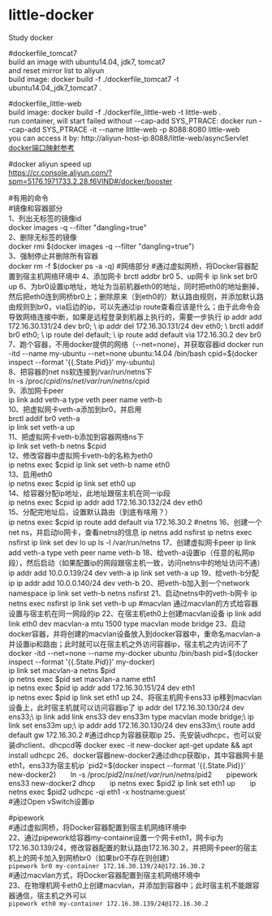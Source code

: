 # little-docker   
Study docker   
   
#dockerfile_tomcat7   
build an image with ubuntu14.04, jdk7, tomcat7     
and reset mirror list to aliyun     
build image:  docker build -f ./dockerfile_tomcat7 -t ubuntu14.04_jdk7_tomcat7 .   
   
#dockerfile_little-web   
build image: docker build -f ./dockerfile_little-web -t little-web .      
run container, will start failed without --cap-add SYS_PTRACE: docker run --cap-add SYS_PTRACE -it --name little-web -p 8088:8080 little-web     
you can access it by: http://aliyun-host-ip:8088/little-web/asyncServlet   
[docker端口映射参考](https://github.com/yueyemaitian/little-docker.git)     
   
#docker aliyun speed up   
https://cr.console.aliyun.com/?spm=5176.1971733.2.28.f6VlND#/docker/booster   
   
#有用的命令   
#镜像和容器部分   
1、列出无标签的镜像id    
docker images -q --filter "dangling=true"    
2、删除无标签的镜像    
docker rmi $(docker images -q --filter "dangling=true")    
3、强制停止并删除所有容器   
docker rm -f $(docker ps -a -q)   
#网络部分   
#通过虚拟网桥，将Docker容器配置到宿主机网络环境中   
4、添加网卡   
brctl addbr br0   
5、up网卡   
ip link set br0 up   
6、为br0设置ip地址，地址为当前机器eth0的地址，同时把eth0的地址删掉，然后把eth0连到网桥br0上；删除原来（到eth0的）默认路由规则，并添加默认路由规则到br0，via后边的ip，可以先通过ip route查看应该是什么；由于此命令会导致网络连接中断，如果是远程登录到机器上执行的，需要一步执行   
		ip addr add 172.16.30.131/24 dev br0; \   
		ip addr del 172.16.30.131/24 dev eth0; \   
		brctl addif br0 eth0; \   
		ip route del default; \   
		ip route add default via 172.16.30.2 dev br0   
7、跑个容器，不用docker提供的网络（--net=none)，并获取容器id   
docker run -itd --name my-ubuntu --net=none ubuntu:14.04 /bin/bash   
cpid=$(docker inspect --format '{{.State.Pid}}' my-ubuntu)   
8、把容器的net ns软连接到/var/run/netns下   
ln -s /proc/$cpid/ns/net /var/run/netns/$cpid   
9、添加网卡peer   
ip link add veth-a type veth peer name veth-b   
10、把虚拟网卡veth-a添加到br0，并启用   
brctl addif br0 veth-a   
ip link set veth-a up   
11、把虚拟网卡veth-b添加到容器网络ns下   
ip link set veth-b netns $cpid   
12、修改容器中虚拟网卡veth-b的名称为eth0   
ip netns exec $cpid ip link set veth-b name eth0   
13、启用eth0   
ip netns exec $cpid ip link set eth0 up   
14、给容器分配ip地址，此地址跟宿主机在同一ip段   
ip netns exec $cpid ip addr add 172.16.30.132/24 dev eth0   
15、分配完地址后，设置默认路由（到底有啥用？）   
ip netns exec $cpid ip route add default via 172.16.30.2   
#netns   
16、创建一个net ns，并启动lo网卡，查看netns的信息   
ip netns add nsfirst   
ip netns exec nsfirst ip link set dev lo up   
ls -l /var/run/netns   
17、创建虚拟网卡peer   
ip link add veth-a type veth peer name veth-b   
18、给veth-a设置ip（任意的私网ip段），然后启动（如果配置ip的网段跟宿主机一致，访问netns中的地址访问不通）   
ip addr add 10.0.0.139/24 dev veth-a   
ip link set veth-a up   
19、给veth-b分配ip   
ip addr add 10.0.0.140/24 dev veth-b   
20、把veth-b加入到一个network namespace   
ip link set veth-b netns nsfirst   
21、启动netns中的veth-b网卡   
ip netns exec nsfirst ip link set veth-b up   
#macvlan 通过macvlan的方式给容器设置与宿主机在同一网段的ip   
22、在宿主机eth0上创建macvlan设备   
ip link add link eth0 dev macvlan-a mtu 1500 type macvlan mode bridge   
23、启动docker容器，并将创建的macvlan设备放入到docker容器中，重命名macvlan-a并设置ip和路由；此时就可以在宿主机之外访问容器ip，宿主机之内访问不了   
docker -itd --net=none --name my-docker ubuntu /bin/bash   
pid=$(docker inspect --format '{{.State.Pid}}' my-docker)   
ip link set macvlan-a netns $pid   
ip netns exec $pid set macvlan-a name eth1   
ip netns exec $pid ip addr add 172.16.30.151/24 dev eth1   
ip netns exec $pid ip link set eth1 up   
24、将宿主机网卡ens33 ip移到macvlan设备上，此时宿主机就可以访问容器ip了   
ip addr del 172.16.30.130/24 dev ens33;\   
ip link add link ens33 dev ens33m type macvlan mode bridge;\   
ip link set ens33m up;\   
ip addr add 172.16.30.130/24 dev ens33m;\   
route add default gw 172.16.30.2   
#通过dhcp为容器获取ip   
25、先安装udhcpc，也可以安装dhclient、dhcpcd等   
docker exec -it new-docker apt-get update && apt install udhcpc   
26、docker容器new-docker2通过dhcp获取ip，其中容器网卡是eth1，ens33为宿主机ip   
`pid2=$(docker inspect --format '{{.State.Pid}}' new-docker2)`   
`ln -s /proc/$pid2/ns/net /var/run/netns/$pid2`   
`pipework ens33 new-docker2 dhcp`   
`ip netns exec $pid2 ip link set eth1 up`   
`ip netns exec $pid2 udhcpc -qi eth1 -x hostname:guest`   
#通过Open vSwitch设置ip   
   
#pipework   
#通过虚拟网桥，将Docker容器配置到宿主机网络环境中   
22、通过pipework给容器my-containe设置一个网卡eth1，网卡ip为172.16.30.139/24，修改容器配置的默认路由172.16.30.2，并把网卡peer的宿主机上的网卡加入到网桥br0（如果br0不存在则创建）   
`pipework br0 my-container 172.16.30.139/24@172.16.30.2`   
#通过macvlan方式，将Docker容器配置到宿主机网络环境中   
23、在物理机网卡eth0上创建macvlan，并添加到容器中；此时宿主机不能跟容器通信，宿主机之外可以   
`pipework eth0 my-container 172.16.30.139/24@172.16.30.2`   
   
   
   
   
